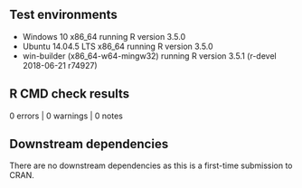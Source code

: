 ## Test environments
* Windows 10 x86_64 running R version 3.5.0
* Ubuntu 14.04.5 LTS x86_64 running R version 3.5.0
* win-builder (x86_64-w64-mingw32) running R version 3.5.1 (r-devel 2018-06-21 r74927)

## R CMD check results
0 errors | 0 warnings | 0 notes

## Downstream dependencies
There are no downstream dependencies as this is a first-time submission to CRAN.
